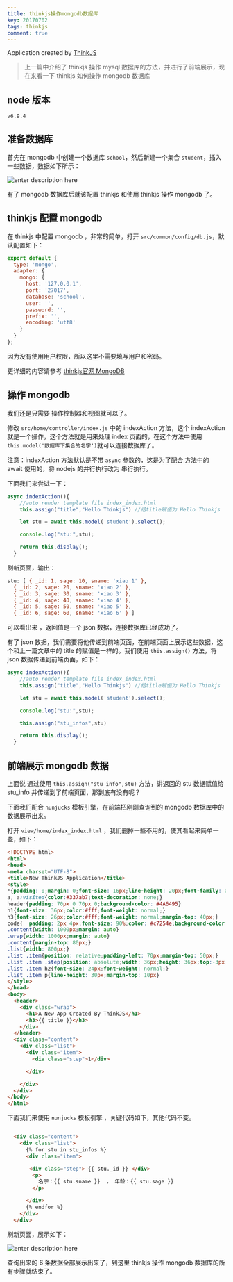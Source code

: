 ```yaml
---
title: thinkjs操作mongodb数据库
key: 20170702
tags: thinkjs
comment: true
---
```



Application created by [ThinkJS](http://www.thinkjs.org)

> 上一篇中介绍了 thinkjs 操作 mysql 数据库的方法，并进行了前端展示，现在来看一下 thinkjs 如何操作 mongodb 数据库

## node 版本

```
v6.9.4
```

## 准备数据库

首先在 mongodb 中创建一个数据库 `school`，然后新建一个集合 `student`，插入一些数据，数据如下所示：

![enter description here][1]

有了 mongodb 数据库后就该配置 thinkjs 和使用 thinkjs 操作 mongodb 了。

## thinkjs 配置 mongodb

在 thinkjs 中配置 mongodb ，非常的简单，打开 `src/common/config/db.js`，默认配置如下：

```js
export default {
  type: 'mongo',
  adapter: {
    mongo: {
      host: '127.0.0.1',
      port: '27017',
      database: 'school',
      user: '',
      password: '',
      prefix: '',
      encoding: 'utf8'
    }
  }
};
```
因为没有使用用户权限，所以这里不需要填写用户和密码。

更详细的内容请参考 [thinkjs官网 MongoDB](https://thinkjs.org/zh-cn/doc/2.2/model_mongodb.html)

## 操作 mongodb

我们还是只需要 操作控制器和视图就可以了。

修改 `src/home/controller/index.js` 中的 indexAction 方法，这个 indexAction 就是一个操作，这个方法就是用来处理 index 页面的，在这个方法中使用 `this.model('数据库下集合的名字')`就可以连接数据库了。

注意：indexAction 方法默认是不带 `async` 参数的，这是为了配合 方法中的 await 使用的，将 nodejs 的并行执行改为 串行执行。

下面我们来尝试一下：

```js
async indexAction(){
    //auto render template file index_index.html
    this.assign("title","Hello Thinkjs") //给title赋值为 Hello Thinkjs

    let stu = await this.model('student').select();

    console.log("stu:",stu);

    return this.display();
  }
```

刷新页面，输出：

```bash
stu: [ { _id: 1, sage: 10, sname: 'xiao 1' },
  { _id: 2, sage: 20, sname: 'xiao 2' },
  { _id: 3, sage: 30, sname: 'xiao 3' },
  { _id: 4, sage: 40, sname: 'xiao 4' },
  { _id: 5, sage: 50, sname: 'xiao 5' },
  { _id: 6, sage: 60, sname: 'xiao 6' } ]
```

可以看出来 ，返回值是一个 json 数据，连接数据库已经成功了。

有了 json 数据，我们需要将他传递到前端页面，在前端页面上展示这些数据，这个和上一篇文章中的 title 的赋值是一样的。我们使用 `this.assign()` 方法，将 json 数据传递到前端页面，如下：

```js
async indexAction(){
    //auto render template file index_index.html
    this.assign("title","Hello Thinkjs") //给title赋值为 Hello Thinkjs

    let stu = await this.model('student').select();

    console.log("stu:",stu);

    this.assign("stu_infos",stu)

    return this.display();
  }
```

## 前端展示 mongodb 数据

上面说 通过使用 `this.assign("stu_info",stu)` 方法，讲返回的 stu 数据赋值给 stu_info 并传递到了前端页面，那到底有没有呢？

下面我们配合 `nunjucks` 模板引擎，在前端把刚刚查询到的 mongodb 数据库中的数据展示出来。

打开 `view/home/index_index.html` ，我们删掉一些不用的，使其看起来简单一些，如下：

```html
<!DOCTYPE html>
<html>
<head>
<meta charset="UTF-8">
<title>New ThinkJS Application</title>
<style>
*{padding: 0;margin: 0;font-size: 16px;line-height: 20px;font-family: arial;}
a, a:visited{color:#337ab7;text-decoration: none;}
header{padding: 70px 0 70px 0;background-color: #4A6495}
h1{font-size: 36px;color:#fff;font-weight: normal;}
h3{font-size: 26px;color:#fff;font-weight: normal;margin-top: 40px;}
code{  padding: 2px 4px;font-size: 90%;color: #c7254e;background-color: #f9f2f4;border-radius: 4px;}
.content{width: 1000px;margin: auto}
.wrap{width: 1000px;margin: auto}
.content{margin-top: 80px;}
.list{width: 800px;}
.list .item{position: relative;padding-left: 70px;margin-top: 50px;}
.list .item .step{position: absolute;width: 36px;height: 36px;top:-3px;left:0;border: 5px solid #4A6495;border-radius: 23px;text-align: center;line-height: 36px;}
.list .item h2{font-size: 24px;font-weight: normal;}
.list .item p{line-height: 30px;margin-top: 10px}
</style>
</head>
<body>
  <header>
    <div class="wrap">
      <h1>A New App Created By ThinkJS</h1>
      <h3>{{ title }}</h3>
    </div>
  </header>
  <div class="content">
    <div class="list">
      <div class="item">
        <div class="step">1</div>

      </div>

    </div>
  </div>
</body>
</html>
```

下面我们来使用 `nunjucks` 模板引擎 ，关键代码如下，其他代码不变。

``` html

  <div class="content">
    <div class="list">
      {% for stu in stu_infos %}
      <div class="item">

       <div class="step"> {{ stu._id }} </div>
        <p>
          名字：{{ stu.sname }}  ， 年龄：{{ stu.sage }} 
        </p>

      </div>
      {% endfor %}
    </div>
  </div>

```

刷新页面，展示如下：

![enter description here][2]

查询出来的 6 条数据全部展示出来了，到这里 thinkjs 操作 mongodb 数据库的所有步骤就结束了。


  [1]: http://images.fuyix.cn/mongodb%E6%95%B0%E6%8D%AE.png "mongodb数据"
  [2]: http://images.fuyix.cn/thinkjs-mongodb-%E5%89%8D%E7%AB%AF%E5%B1%95%E7%A4%BA.png "thinkjs-mongodb-前端展示"
